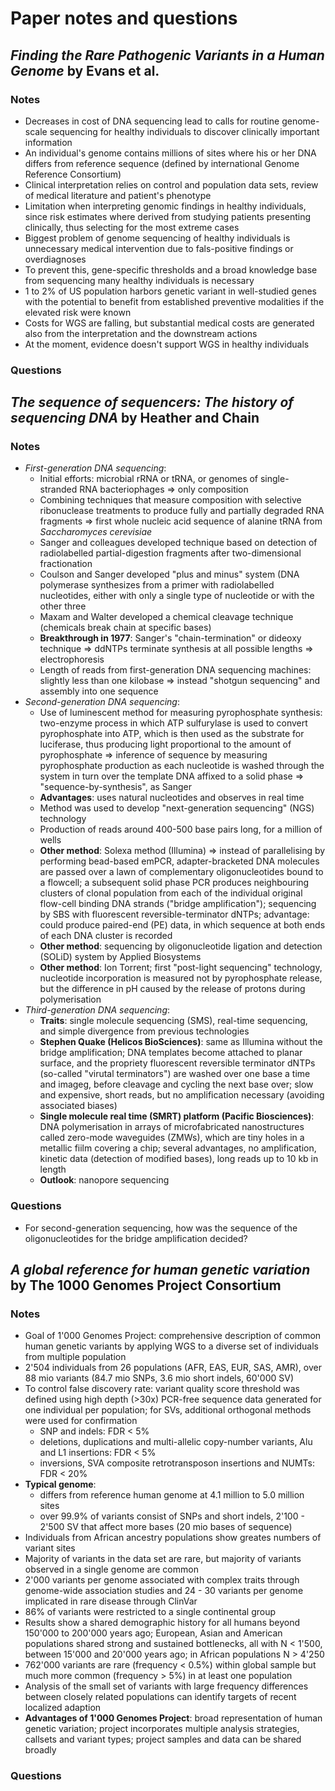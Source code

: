 # Paper notes and questions

## *Finding the Rare Pathogenic Variants in a Human Genome* by Evans et al.

### Notes
* Decreases in cost of DNA sequencing lead to calls for routine genome-scale sequencing for healthy individuals to discover clinically important information
* An individual's genome contains millions of sites where his or her DNA differs from reference sequence (defined by international Genome Reference Consortium)
* Clinical interpretation relies on control and population data sets, review of medical literature and patient's phenotype
* Limitation when interpreting genomic findings in healthy individuals, since risk estimates where derived from studying patients presenting clinically, thus selecting for the most extreme cases
* Biggest problem of genome sequencing of healthy individuals is unnecessary medical intervention due to fals-positive findings or overdiagnoses
* To prevent this, gene-specific thresholds and a broad knowledge base from sequencing many healthy individuals is necessary
* 1 to 2% of US population harbors genetic variant in well-studied genes with the potential to benefit from established preventive modalities if the elevated risk were known
* Costs for WGS are falling, but substantial medical costs are generated also from the interpretation and the downstream actions
* At the moment, evidence doesn't support WGS in healthy individuals

### Questions

## *The sequence of sequencers: The history of sequencing DNA* by Heather and Chain

### Notes
* *First-generation DNA sequencing*: 
  * Initial efforts: microbial rRNA or tRNA, or genomes of single-stranded RNA bacteriophages => only composition
  * Combining techniques that measure composition with selective ribonuclease treatments to produce fully and partially degraded RNA fragments => first whole nucleic acid sequence of alanine tRNA from *Saccharomyces cerevisiae*
  * Sanger and colleagues developed technique based on detection of radiolabelled partial-digestion fragments after two-dimensional fractionation
  * Coulson and Sanger developed "plus and minus" system (DNA polymerase synthesizes from a primer with radiolabelled nucleotides, either with only a single type of nucleotide or with the other three
  * Maxam and Walter developed a chemical cleavage technique (chemicals break chain at specific bases)
  * **Breakthrough in 1977**: Sanger's "chain-termination" or dideoxy technique => ddNTPs terminate synthesis at all possible lengths => electrophoresis
  * Length of reads from first-generation DNA sequencing machines: slightly less than one kilobase => instead "shotgun sequencing" and assembly into one sequence
* *Second-generation DNA sequencing*:
  * Use of luminescent method for measuring pyrophosphate synthesis: two-enzyme process in which ATP sulfurylase is used to convert pyrophosphate into ATP, which is then used as the substrate for luciferase, thus producing light proportional to the amount of pyrophosphate => inference of sequence by measuring pyrophosphate production as each nucleotide is washed through the system in turn over the template DNA affixed to a solid phase => "sequence-by-synthesis", as Sanger
  * **Advantages**: uses natural nucleotides and observes in real time
  * Method was used to develop "next-generation sequencing" (NGS) technology
  * Production of reads around 400-500 base pairs long, for a million of wells
  * **Other method**: Solexa method (Illumina) => instead of parallelising by performing bead-based emPCR, adapter-bracketed DNA molecules are passed over a lawn of complementary oligonucleotides bound to a flowcell; a subsequent solid phase PCR produces neighbouring clusters of clonal population from each of the individual original flow-cell binding DNA strands ("bridge amplification"); sequencing by SBS with fluorescent reversible-terminator dNTPs; advantage: could produce paired-end (PE) data, in which sequence at both ends of each DNA cluster is recorded
  * **Other method**: sequencing by oligonucleotide ligation and detection (SOLiD) system by Applied Biosystems
  * **Other method**: Ion Torrent; first "post-light sequencing" technology, nucleotide incorporation is measured not by pyrophosphate release, but the difference in pH caused by the release of protons during polymerisation
* *Third-generation DNA sequencing*:
  * **Traits**: single molecule sequencing (SMS), real-time sequencing, and simple divergence from previous technologies
  * **Stephen Quake (Helicos BioSciences)**: same as Illumina without the bridge amplification; DNA templates become attached to planar surface, and the propriety fluorescent reversible terminator dNTPs (so-called "virutal terminators") are washed over one base a time and imageg, before cleavage and cycling the next base over; slow and expensive, short reads, but no amplification necessary (avoiding associated biases)
  * **Single molecule real time (SMRT) platform (Pacific Biosciences)**: DNA polymerisation in arrays of microfabricated nanostructures called zero-mode waveguides (ZMWs), which are tiny holes in a metallic fiilm covering a chip; several advantages, no amplification, kinetic data (detection of modified bases), long reads up to 10 kb in length
  * **Outlook**: nanopore sequencing

### Questions
* For second-generation sequencing, how was the sequence of the oligonucleotides for the bridge amplification decided?

## *A global reference for human genetic variation* by The 1000 Genomes Project Consortium

### Notes
* Goal of 1'000 Genomes Project: comprehensive description of common human genetic variants by applying WGS to a diverse set of individuals from multiple population
* 2'504 individuals from 26 populations (AFR, EAS, EUR, SAS, AMR), over 88 mio variants (84.7 mio SNPs, 3.6 mio short indels, 60'000 SV)
* To control false discovery rate: variant quality score threshold was defined using high depth (>30x) PCR-free sequence data generated for one individual per population; for SVs, additional orthogonal methods were used for confirmation
  * SNP and indels: FDR < 5%
  * deletions, duplications and multi-allelic copy-number variants, Alu and L1 insertions: FDR < 5%
  * inversions, SVA composite retrotransposon insertions and NUMTs: FDR < 20%
* **Typical genome**:
  * differs from reference human genome at 4.1 million to 5.0 million sites
  * over 99.9% of variants consist of SNPs and short indels, 2'100 - 2'500 SV that affect more bases (20 mio bases of sequence)
* Individuals from African ancestry populations show greates numbers of variant sites
* Majority of variants in the data set are rare, but majority of variants observed in a single genome are common
* 2'000 variants per genome associated with complex traits through genome-wide association studies and 24 - 30 variants per genome implicated in rare disease through ClinVar
* 86% of variants were restricted to a single continental group
* Results show a shared demographic history for all humans beyond 150'000 to 200'000 years ago; European, Asian and American populations shared strong and sustained bottlenecks, all with N < 1'500, between 15'000 and 20'000 years ago; in African populations N > 4'250
* 762'000 variants are rare (frequency < 0.5%) within global sample but much more common (frequency > 5%) in at least one population
* Analysis of the small set of variants with large frequency differences between closely related populations can identify targets of recent localized adaption
* **Advantages of 1'000 Genomes Project**: broad representation of human genetic variation; project incorporates multiple analysis strategies, callsets and variant types; project samples and data can be shared broadly

### Questions


